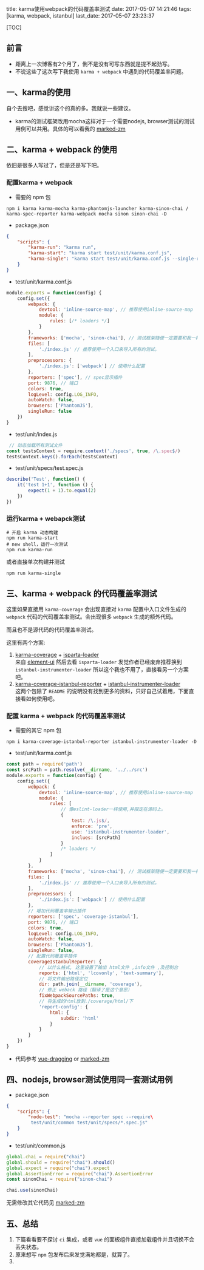 title: karma使用webpack的代码覆盖率测试
date: 2017-05-07 14:21:46
tags: [karma, webpack, istanbul]
last_date: 2017-05-07 23:23:37

[TOC]
## 前言
- 距离上一次博客有2个月了，倒不是没有可写东西就是提不起劲写。
- 不说这些了这次写下我使用 `karma + webpack` 中遇到的代码覆盖率问题。

## 一、karma的使用
自个去搜吧，感觉讲这个的真的多。我就说一些建议。
- karma的测试框架改用mocha这样对于一个需要nodejs, browser测试的测试用例可以共用。具体的可以看我的 [marked-zm](https://github.com/zeromake/marked-zm)

## 二、karma + webpack 的使用
依旧是很多人写过了，但是还是写下吧。

### 配置karma + webpack
- 需要的 npm 包
``` shell
npm i karma karma-mocha karma-phantomjs-launcher karma-sinon-chai /
karma-spec-reporter karma-webpack mocha sinon sinon-chai -D
```

- package.json

``` json
{
    "scripts": {
        "karma-run": "karma run",
        "karma-start": "karma start test/unit/karma.conf.js",
        "karma-single": "karma start test/unit/karma.conf.js --single-run"
    }
}
```

- test/unit/karma.conf.js

``` javascript
module.exports = function(config) {
    config.set({
        webpack: {
            devtool: 'inline-source-map', // 推荐使用inline-source-map
            module: {
                rules: [/* loaders */]
            }
        },
        frameworks: ['mocha', 'sinon-chai'], // 测试框架随便一定要要和我一样
        files: [
            './index.js' // 推荐使用一个入口来导入所有的测试。
        ],
        preprocessors: {
            './index.js': ['webpack'] // 使用什么配置
        },
        reporters: ['spec'], // spec显示插件
        port: 9876, // 端口
        colors: true,
        logLevel: config.LOG_INFO,
        autoWatch: false,
        browsers: ['PhantomJS'],
        singleRun: false
    })
}
```
- test/unit/index.js
``` javascript
 // 动态加载所有测试文件
const testsContext = require.context('./specs', true, /\.spec$/)
testsContext.keys().forEach(testsContext)
```

- test/unit/specs/test.spec.js
``` javascript
describe('Test', function() {
    it('test 1+1', function () {
        expect(1 + 1).to.equal(2)
    })
})
```
### 运行karma + webapck测试

``` shell
# 开启 karma 动态构建
npm run karma-start
# new shell，运行一次测试
npm run karma-run
```
或者直接单次构建并测试
``` shell
npm run karma-single
```

## 三、karma + webpack 的代码覆盖率测试
这里如果直接用 `karma-coverage` 会出现直接对 `karma` 配置中入口文件生成的 `webpack` 代码的代码覆盖率测试。会出现很多 `webpack` 生成的额外代码。

而且也不是源代码的代码覆盖率测试。

这里有两个方案:

1. [karma-coverage](https://github.com/karma-runner/karma-coverage) + [isparta-loader](https://github.com/deepsweet/isparta-loader)  
来自 [element-ui](https://github.com/ElemeFE/element) 然后去看 `isparta-loader` 发觉作者已经废弃推荐换到 `istanbul-instrumenter-loader` 所以这个我也不用了，直接看另一个方案吧。
2. [karma-coverage-istanbul-reporter](https://github.com/mattlewis92/karma-coverage-istanbul-reporter) + [istanbul-instrumenter-loader](https://github.com/webpack-contrib/istanbul-instrumenter-loader)  
这两个包除了 `README` 的说明没有找到更多的资料，只好自己试着用，下面直接看如何使用吧。

### 配置 karma + webpack 的代码覆盖率测试
- 需要的其它 npm 包
``` shell
npm i karma-coverage-istanbul-reporter istanbul-instrumenter-loader -D
```
- test/unit/karma.conf.js

``` javascript
const path = require('path')
const srcPath = path.resolve(__dirname, '../../src')
module.exports = function(config) {
    config.set({
        webpack: {
            devtool: 'inline-source-map', // 推荐使用inline-source-map
            module: {
                rules: [
                    // 像eslint-loader一样使用,并限定在源码上。
                    {
                        test: /\.js$/,
                        enforce: 'pre',
                        use: 'istanbul-instrumenter-loader',
                        inclues: [srcPath]
                    }
                    /* loaders */
                ]
            }
        },
        frameworks: ['mocha', 'sinon-chai'], // 测试框架随便一定要要和我一样
        files: [
            './index.js' // 推荐使用一个入口来导入所有的测试。
        ],
        preprocessors: {
            './index.js': ['webpack'] // 使用什么配置
        },
        // 增加代码覆盖率输出插件
        reporters: ['spec'，'coverage-istanbul'], 
        port: 9876, // 端口
        colors: true,
        logLevel: config.LOG_INFO,
        autoWatch: false,
        browsers: ['PhantomJS'],
        singleRun: false,
        // 配置代码覆盖率插件
        coverageIstanbulReporter: {
            // 以什么格式, 这里设置了输出 html文件 ,info文件 ,及控制台
            reports: ['html', 'lcovonly', 'text-summary'],
            // 将文件输出路径定位
            dir: path.join(__dirname, 'coverage'),
            // 修正 weback 路径（翻译了是这个意思）
            fixWebpackSourcePaths: true,
            // 将生成的html放到./coverage/html/下
            'report-config': {
                html: {
                    subdir: 'html'
                }
            }
        }
    })
}
```
- 代码参考 [vue-dragging](https://github.com/zeromake/vue-dragging/tree/test) or [marked-zm](https://github.com/zeromake/marked-zm)

## 四、nodejs, browser测试使用同一套测试用例
- package.json

``` json
{
    "scripts": {
        "node-test": "mocha --reporter spec --require\
         test/unit/common test/unit/specs/*.spec.js"
    }
}
```
- test/unit/common.js
``` javascript
global.chai = require("chai")
global.should = require("chai").should()
global.expect = require("chai").expect
global.AssertionError = require("chai").AssertionError
const sinonChai = require("sinon-chai")

chai.use(sinonChai)
```
无需修改其它代码见 [marked-zm](https://github.com/zeromake/marked-zm)

## 五、总结
1. 下篇看看要不探讨 `ci` 集成，或者 `vue` 的面板组件直接加载组件并且切换不会丢失状态。
2. 原来想写 `npm` 包发布后来发觉满地都是，就算了。
3. 